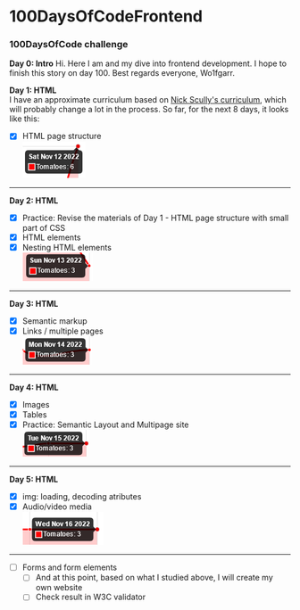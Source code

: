 # 100DaysOfCodeFrontend
### 100DaysOfCode challenge 

**Day 0: Intro**
Hi. Here I am and my dive into frontend development. I hope to finish this story on day 100. Best regards everyone, Wo1fgarr.

**Day 1: HTML**  
I have an approximate curriculum based on [Nick Scully's curriculum](https://levelup.gitconnected.com/a-100daysofcode-timeboxed-front-end-development-curriculum-cb4b6c2081c2), which will probably change a lot in the process. So far, for the next 8 days, it looks like this:
* [x] HTML page structure  
![Tomatoes finished](./src/img/2022-11-12.png)  
---
**Day 2: HTML**
* [x] Practice: Revise the materials of Day 1 - HTML page structure with small part of CSS
* [x] HTML elements
* [x] Nesting HTML elements  
![Tomatoes finished](./src/img/2022-11-13.png)   
---
**Day 3: HTML**
* [x] Semantic markup
* [x] Links / multiple pages  
![Tomatoes finished](./src/img/2022-11-14.png)
---
**Day 4: HTML**
* [x] Images
* [x] Tables 
* [x] Practice: Semantic Layout and Multipage site  
![Tomatoes finished](./src/img/2022-11-15.png)   
---
**Day 5: HTML**
* [x] img: loading, decoding atributes
* [x] Audio/video media  
![Tomatoes finished](./src/img/2022-11-16.png)  
---
* [ ] Forms and form elements
  * [ ] And at this point, based on what I studied above, I will create my own website
  * [ ] Check result in W3C validator
